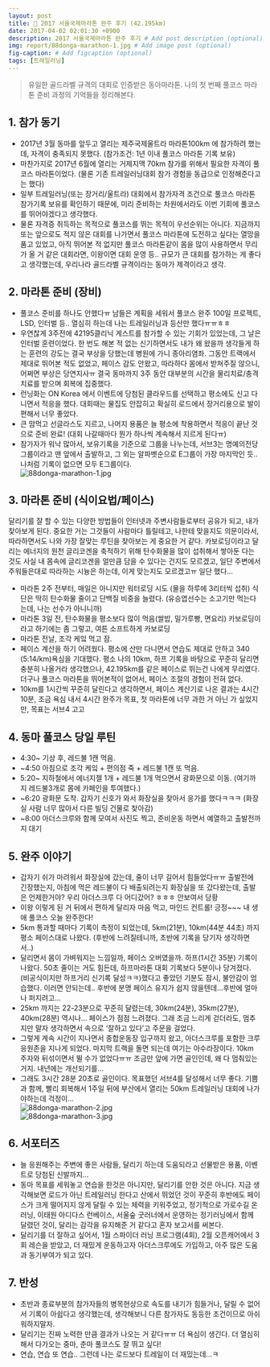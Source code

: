 ```yaml
---
layout: post
title: 🏃 2017 서울국제마라톤 완주 후기 (42.195km)
date: 2017-04-02 02:01:30 +0900
description: 2017 서울국제마라톤 완주 후기 # Add post description (optional)
img: report/88donga-marathon-1.jpg # Add image post (optional)
fig-caption: # Add figcaption (optional)
tags: [트레일러닝]
---
```



>유일한 골드라벨 규격의 대회로 인증받은 동아마라톤. 
나의 첫 번째 풀코스 마라톤 준비 과정의 기억들을 정리해본다.

## 1. 참가 동기

-   2017년 3월 동마를 앞두고 열리는 제주국제울트라 마라톤100km 에 참가하려 했는데, 자격이 충족되지 못했다. (참가조건: 1년 이내 풀코스 마라톤 기록 보유)
-   마찬가지로 2017년 6월에 열리는 거제지맥 70km 참가를 위해서 필요한 자격이 풀코스 마라톤이었다. (물론 기존 트레일러닝대회 참가 경험을 동급으로 인정해준다고는 했다)
-   일부 트레일러닝(또는 장거리/울트라) 대회에서 참가자격 조건으로 풀코스 마라톤 참가기록 보유를 확인하기 때문에, 미리 준비하는 차원에서라도 이번 기회에 풀코스를 뛰어야겠다고 생각했다.
-   물론 자격증 취득하는 목적으로 풀코스를 뛰는 목적이 우선순위는 아니다. 지금까지 또는 앞으로도 적지 않은 대회를 나가면서 풀코스 마라톤에 도전하고 싶다는 열망을 품고 있었고, 아직 뛰어본 적 없지만 풀코스 마라톤같이 몸을 많이 사용하면서 무리가 올 거 같은 대회라면, 이왕이면 대회 운영 등.. 규모가 큰 대회를 참가하는 게 좋다고 생각했는데, 우리나라 골드라벨 규격이라는 동마가 제격이라고 생각.

## 2. 마라톤 준비 (장비)

-   풀코스 준비를 하나도 안했다ㅠ 남들은 계획을 세워서 풀코스 완주 100일 프로젝트, LSD, 인터벌 등.. 열심히 하는데 나는 트레일러닝과 등산만 했다ㅠㅠㅎㅎ
-   우연찮게 3주전에 42195클리닉 게스트를 참가할 수 있는 기회가 있었는데, 그 날은 인터벌 훈련이었다. 한 번도 해본 적 없는 신기하면서도 내가 왜 왔을까 생각들게 하는 훈련의 강도는 결국 부상을 당했는데 병원에 가니 종아리염좌. 그동안 트랙에서 제대로 뛰어본 적도 없었고, 페이스 감도 안왔고, 따라하다 몸에서 받쳐주질 않으니, 어쩌면 부상은 당연지사ㅠ 결국 동마까지 3주 동안 대부분의 시간을 물리치료/충격치료를 받으며 회복에 집중했다.
-   런닝화는 ON Korea 에서 이벤트에 당첨된 클라우드를 선택하고 평소에도 신고 다니면서 적응을 했다. 대회때는 물집도 안잡히고 확실히 로드에서 장거리용으로 발이 편해서 너무 좋았다.
-   큰 맘먹고 선글라스도 지르고, 나머지 용품은 늘 평소에 착용하면서 적응이 끝난 것으로 준비 완료! (대회 나갈때마다 뭔가 하나씩 계속해서 지르게 된다ㅠ)
-   참가자가 워낙 많아서, 보유기록을 기준으로 그룹을 나누는데, 서브3는 명예의전당 그룹이라고 맨 앞에서 출발하고, 그 외는 알파벳순으로 E그룹이 가장 마지막인 듯.. 나처럼 기록이 없으면 모두 E그룹이다.  
    ![88donga-marathon-1.jpg](/img/in-post/88donga-marathon-1.jpg)

## 3. 마라톤 준비 (식이요법/페이스)

달리기를 잘 할 수 있는 다양한 방법들이 인터넷과 주변사람들로부터 공유가 되고, 내가 찾아보게 된다. 중요한 거는 그것들이 사람마다 틀릴테고, 나한테 맞을지도 의문이라서, 따라하면서도 나와 가장 잘맞는 루틴을 찾아보는 게 중요한 거 같다. 카보로딩이라고 달리는 에너지의 원천 글리코겐을 축적하기 위해 탄수화물을 많이 섭취해서 쌓아둔 다는 것도 사실 내 몸속에 글리코겐을 얼만큼 담을 수 있다는 건지도 모르겠고, 일단 주변에서 주워들은대로 따라하는 시늉은 하는데, 이게 맞는지도 모르겠고ㅠ 일단 했다…

-   마라톤 2주 전부터, 매일은 아니지만 워터로딩 시도 (물을 하루에 3리터씩 섭취) 식단은 딱히 탄수화물 줄이고 단백질 비중을 늘렸다. (유승엽선수는 소고기만 먹는다는데, 나는 선수가 아니니까)
-   마라톤 3일 전, 탄수화물을 평소보다 많이 먹음(쌀밥, 밀가루빵, 면요리) 카보로딩이라고 하기에는 좀 그렇고, 여튼 소프트하게 카보로딩
-   마라톤 전날, 조각 케잌 먹고 잠.
-   페이스 계산을 하기 어려웠다. 평소에 산만 다니면서 연습도 제대로 안하고 340 (5:14/km)욕심을 기대했다. 평소 나의 10km, 하프 기록을 바탕으로 꾸준히 달리면 충분히 나올거라 생각했으나, 42.195km를 같은 페이스로 뛰는건 나에게 무리였다. 더구나 풀코스 마라톤을 뛰어본적이 없어서, 페이스 조절의 경험이 전혀 없다.
-   10km를 1시간씩 꾸준히 달린다고 생각하면서, 페이스 계산기로 나온 결과는 4시간 10분, 조금 욕심 내서 4시간 완주가 목표, 첫 마라톤에 너무 과한 거 아닌 가 싶었지만, 목표는 서브4 고고

## 4. 동마 풀코스 당일 루틴  

-   4:30~ 기상 후, 레드불 1캔 먹음.
-   ~4:50 아침으로 조각 케잌 + 편의점 죽 + 레드불 1캔 또 먹음.
-   5:20~ 지하철에서 에너지젤 1개 + 레드불 1개 먹으면서 광화문으로 이동. (여기까지 레드불3개로 몸에 카페인을 투여했다.)
-   ~6:20 광화문 도착. 갑자기 신호가 와서 화장실을 찾아서 응가를 했다ㅋㅋㅋ (화장실 사람 너무 많아서 다른 빌딩 건물로 찾아감)
-   ~8:00 아더스크루와 함께 모여서 사진도 찍고, 준비운동 하면서 예열하고 출발전까지 대기

## 5. 완주 이야기

-   갑자기 쉬가 마려워서 화장실에 갔는데, 줄이 너무 길어서 힘들었다ㅠㅠ 출발전에 긴장했는지, 아침에 먹은 레드불이 다 배출되려는지 화장실을 또 갔다왔는데, 출발은 언제한거야? 우리 아더스크루 다 어디갔어? ㅎㅎㅎ 안보여서 당황
-   이왕 이렇게 된 거 뒤에서 편하게 달리자 마음 먹고, 마인드 컨트롤! 긍정~~~ 내 생애 풀코스 오늘 완주한다!
-   5km 통과할 때마다 기록이 측정이 되었는데, 5km(21분), 10km(44분 44초) 까지 평소 페이스대로 나왔다. (후반에 느려질테니까, 초반에 기록을 당기자 생각하면서..)
-   달리면서 몸이 가벼워지는 느낌일까, 페이스 오버였을까. 하프(1시간 35분) 기록이 나왔다. 50초 줄이는 거도 힘든데, 하프마라톤 대회 기록보다 5분이나 당겨졌다. (비공식이지만 하프거리 신기록 달성ㅋㅋ)했다고 좋았던 기분도 잠시, 불안감이 엄습했다. 이러면 안되는데.. 후반에 분명 페이스 유지가 쉽지 않을텐데…후반에 얼마나 퍼지려고…
-   25km 까지는 22-23분으로 꾸준히 달렸는데, 30km(24분), 35km(27분), 40km(28분) 역시나… 페이스가 점점 느려졌다. 그래 조금 느리게 걷더라도, 멈추지만 말자 생각하면서 속으로 ‘잘하고 있다’고 주문을 걸었다.
-   그렇게 계속 시간이 지나면서 종합운동장 입구까지 왔고, 아더스크루를 포함한 크루응원존을 지나게 되었다. 마지막 트랙을 돌면 되는데 여기는 아수라장이다. 10km 주자와 뒤섞이면서 뛸 수가 없었다ㅠㅠ 조금만 앞에 가면 골인인데, 왜 다 멈춰있는거지. 내년에는 개선되기를…
-   그래도 3시간 28분 20초로 골인이다. 목표했던 서브4를 달성해서 너무 좋다. 기쁨과 함께, 빨리 회복해서 1주일 뒤에 부산에서 열리는 50km 트레일러닝 대회에 나가야하는데 걱정이…  
    ![88donga-marathon-2.jpg](/img/in-post/88donga-marathon-2.jpg)  
    ![88donga-marathon-3.jpg](/img/in-post/88donga-marathon-3.jpg)

## 6. 서포터즈

-   늘 응원해주는 주변에 좋은 사람들, 달리기 하는데 도움되라고 선물받은 용품, 이벤트로 당첨된 신발까지…
-   동마 목표를 세워놓고 연습을 한것은 아니지만, 달리기를 안한 것은 아니다. 지금 생각해보면 로드가 아닌 트레일러닝 한다고 산에서 뛰었던 것이 꾸준히 후반에도 페이스가 크게 떨어지지 않게 달릴 수 있는 체력을 키워주었고, 정기적으로 가로수길 온러닝, 이태원 아디다스 런베이스, 서울숲 굿러너에서 운영하는 정기러닝에서 함께 달렸던 것이, 달리는 감각을 유지해준 거 같다고 혼자 보고서를 써본다.
-   달리기를 더 잘하고 싶어서, 1월 스파이더 러닝 프로그램(4회), 2월 오픈캐어에서 3회 레슨을 받았고, 더 재밌게 운동하고자  아더스크루에도 가입하고, 아주 많은 도움과 동기부여가 되고 있다.

## 7. 반성

-   초반과 종료부분의 참가자들의 병목현상으로 속도를 내기가 힘들거나, 달릴 수 없어서 기록이 아쉽다고 생각했는데, 생각해보니 다른 참가자도 동등한 조건이므로 아쉬워하지말자.
-   달리기는 진짜 노력한 만큼 결과가 나오는 거 같다ㅠㅠ 더 욕심이 생긴다. 더 열심히 해서 다가오는 중마, 춘마 풀코스도 잘 뛰고 싶다!
-   연습, 연습 또 연습.. 그런데 나는 로드보다 트레일이 더 재밌는데…ㅋ